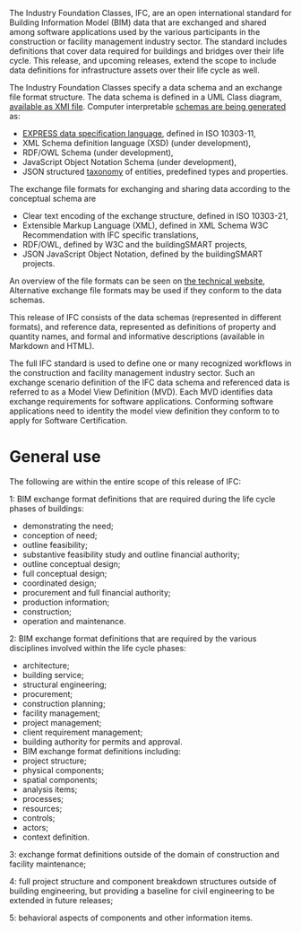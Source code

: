 The Industry Foundation Classes, IFC, are an open international standard for Building Information Model (BIM) data that are exchanged and shared among software applications used by the various participants in the construction or facility management industry sector. The standard includes definitions that cover data required for buildings and bridges over their life cycle. This release, and upcoming releases, extend the scope to include data definitions for infrastructure assets over their life cycle as well.

The Industry Foundation Classes specify a data schema and an exchange file format structure. 
The data schema is defined in a UML Class diagram, [available as XMI file](https://github.com/buildingSMART/IFC4.3.x-development/tree/master/schemas). 
Computer interpretable [schemas are being generated](https://github.com/buildingSMART/IFC4.3.x-output) as: 

 * [EXPRESS data specification language](https://github.com/buildingSMART/IFC4.3.x-output/blob/master/IFC.exp), defined in ISO 10303-11, 
 * XML Schema definition language (XSD) (under development), 
 * RDF/OWL Schema  (under development), 
 * JavaScript Object Notation Schema (under development), 
 * JSON structured [taxonomy](https://github.com/buildingSMART/IFC4.3.x-output/blob/master/IFC.json) of entities, predefined types and properties. 
 

The exchange file formats for exchanging and sharing data according to the conceptual schema are 

 * Clear text encoding of the exchange structure, defined in ISO 10303-21, 
 * Extensible Markup Language (XML), defined in XML Schema W3C Recommendation with IFC specific translations, 
 * RDF/OWL, defined by W3C and the buildingSMART projects, 
 * JSON JavaScript Object Notation, defined by the buildingSMART projects. 
 
An overview of the file formats can be seen on [the technical website](https://technical.buildingsmart.org/standards/ifc/ifc-formats/), 
Alternative exchange file formats may be used if they conform to the data schemas.

This release of IFC consists of the data schemas (represented in different formats), and reference data, represented as definitions of property and quantity names, and formal and informative descriptions (available in Markdown and HTML). 

The full IFC standard is used to define one or many recognized workflows in the construction and facility management industry sector. Such an exchange scenario definition of the IFC data schema and referenced data is referred to as a Model View Definition (MVD). Each MVD identifies data exchange requirements for software applications. Conforming software applications need to identity the model view definition they conform to to apply for Software Certification.

# General use
The following are within the entire scope of this release of IFC: 

1: BIM exchange format definitions that are required during the life cycle phases of buildings: 

 * demonstrating the need; 
 * conception of need; 
 * outline feasibility; 
 * substantive feasibility study and outline financial authority; 
 * outline conceptual design; 
 * full conceptual design; 
 * coordinated design; 
 * procurement and full financial authority; 
 * production information; 
 * construction; 
 * operation and maintenance. 

2: BIM exchange format definitions that are required by the various disciplines involved within the life cycle phases: 

 * architecture; 
 * building service; 
 * structural engineering; 
 * procurement; 
 * construction planning; 
 * facility management; 
 * project management; 
 * client requirement management; 
 * building authority for permits and approval. 
 * BIM exchange format definitions including: 
 * project structure; 
 * physical components; 
 * spatial components; 
 * analysis items; 
 * processes; 
 * resources; 
 * controls; 
 * actors; 
 * context definition. 

3: exchange format definitions outside of the domain of construction and facility maintenance; 

4: full project structure and component breakdown structures outside of building engineering, but providing a baseline for civil engineering to be extended in future releases; 

5: behavioral aspects of components and other information items. 
